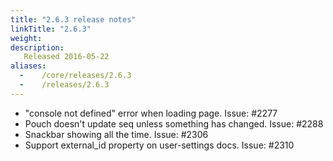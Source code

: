 ```yaml
---
title: "2.6.3 release notes"
linkTitle: "2.6.3"
weight:
description:
   Released 2016-05-22
aliases:
  -    /core/releases/2.6.3
  -    /releases/2.6.3
---
```


- "console not defined" error when loading page. Issue: #2277
- Pouch doesn't update seq unless something has changed. Issue: #2288
- Snackbar showing all the time. Issue: #2306
- Support external_id property on user-settings docs. Issue: #2310
